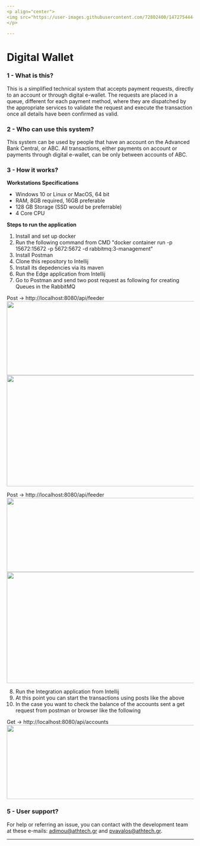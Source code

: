 ```yaml
---
<p align="center">
<img src="https://user-images.githubusercontent.com/72802400/147275444-8cb56c06-df1d-45cf-ac0f-3979f0c866f4.png" width="400" height="75"><img src="https://user-images.githubusercontent.com/72802400/147275465-1f5697db-9a94-41ce-ae6b-adb3ba692b73.png" width="300" height="75">
</p>

---
```

# Digital Wallet

### 1 - What is this?
This is a simplified technical system that accepts payment requests, directly to an account or through digital e-wallet. The requests are placed in a queue, different for each payment method, where they are dispatched by the appropriate services to validate the request and execute the transaction once all details have been confirmed as valid.

### 2 - Who can use this system?  
This system can be used by people that have an account on the Advanced Bank Central, or ABC. All transactions, either payments on account or payments through digital e-wallet, can be only between accounts of ABC.

### 3 - How it works?

**Workstations Specifications**
- Windows 10 or Linux or MacOS, 64 bit
- RAM, 8GB required, 16GB preferable
- 128 GB Storage (SSD would be preferrable)
- 4 Core CPU

**Steps to run the application**

1. Install and set up docker
2. Run the following command from CMD "docker container run -p 15672:15672 -p 5672:5672 -d rabbitmq:3-management"
3. Install Postman
4. Clone this repository to Intellij
5. Install its depedencies via its maven
6. Run the Edge application from Intellij 
7. Go to Postman and send two post request as following for creating Queues in the RabbitMQ<br />

Post -> http://localhost:8080/api/feeder<br />
<img src="https://user-images.githubusercontent.com/72802400/147349518-f6a6902d-29a6-45e3-bdf3-71d7cb989280.png" width="600" height="200"><img src="https://user-images.githubusercontent.com/72802400/147349905-36447b99-c03a-48c3-8647-f5be13938606.png" width="600" height="300">


Post -> http://localhost:8080/api/feeder<br />
<img src="https://user-images.githubusercontent.com/72802400/147349518-f6a6902d-29a6-45e3-bdf3-71d7cb989280.png" width="600" height="200"><img src="https://user-images.githubusercontent.com/72802400/147350054-b6f80c12-5822-4df0-a9fa-e8a48881e1b9.png" width="600" height="300">

8. Run the Integration application from Intellij 
9. At this point you can start the transactions using posts like the above
10. In the case you want to check the balance of the accounts sent a get request from postman or browser like the following

Get -> http://localhost:8080/api/accounts<br />
<img src="https://user-images.githubusercontent.com/72802400/147350401-2aef3773-037e-4a41-9863-b9777993e50b.png" width="600" height="200">

### 5 - User support?  
For help or referring an issue, you can contact with the development team at these e-mails: adimou@athtech.gr and pvavalos@athtech.gr.
	
---

